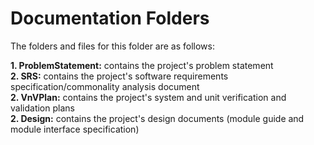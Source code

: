 # Documentation Folders

The folders and files for this folder are as follows:

<b>1. ProblemStatement:</b> contains the project's problem statement <br />
<b>2. SRS:</b> contains the project's software requirements specification/commonality analysis document <br />
<b>2. VnVPlan:</b> contains the project's system and unit verification and validation plans <br />
<b>2. Design:</b> contains the project's design documents (module guide and module interface specification) <br />


